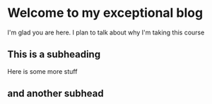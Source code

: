 # Welcome to my exceptional blog

I'm glad you are here. I plan to talk about why I'm taking this course

## This is a subheading

Here is some more stuff

## and another subhead
